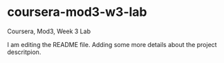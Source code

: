 # coursera-mod3-w3-lab
Coursera, Mod3, Week 3 Lab 

I am editing the README file. Adding some more details about the project descritpion.
